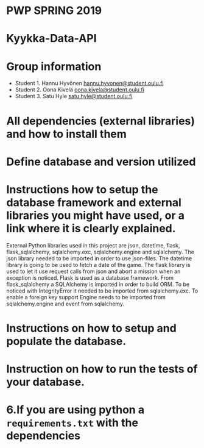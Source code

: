 # PWP SPRING 2019
# Kyykka-Data-API
# Group information
* Student 1. Hannu Hyvönen  hannu.hyvonen@student.oulu.fi
* Student 2. Oona Kivelä    oona.kivela@student.oulu.fi
* Student 3. Satu Hyle      satu.hyle@student.oulu.fi

# All dependencies (external libraries) and how to install them

# Define database and version utilized

# Instructions how to setup the database framework and external libraries you might have used, or a link where it is clearly explained.

External Python libraries used in this project are json, datetime, flask, flask_sqlalchemy, sqlalchemy.exc, sqlalchemy.engine and sqlalchemy. The json library needed to be imported in order to use json-files. The datetime library is going to be used to fetch a date of the game. The flask library is used to let it use request calls from json and abort a mission when an exception is noticed. Flask is used as a database framework. From flask_sqlalchemy a SQLAlchemy is imported in order to build ORM. To be noticed with IntegrityError it needed to be imported from sqlalchemy.exc. To enable a foreign key support Engine needs to be imported from sqlalchemy.engine and event from sqlalchemy. 

# Instructions on how to setup and populate the database.

# Instruction on how to run the tests of your database.

# 6.If you are using python a `requirements.txt` with the dependencies
